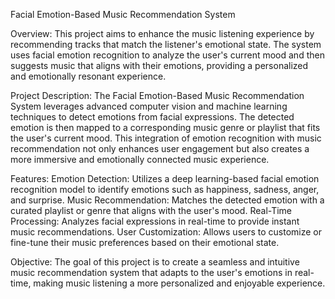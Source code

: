Facial Emotion-Based Music Recommendation System

Overview:
This project aims to enhance the music listening experience by recommending tracks that match the listener's emotional state. The system uses facial emotion recognition to analyze the user's current mood and then suggests music that aligns with their emotions, providing a personalized and emotionally resonant experience.

Project Description:
The Facial Emotion-Based Music Recommendation System leverages advanced computer vision and machine learning techniques to detect emotions from facial expressions. The detected emotion is then mapped to a corresponding music genre or playlist that fits the user's current mood. This integration of emotion recognition with music recommendation not only enhances user engagement but also creates a more immersive and emotionally connected music experience.

Features:
Emotion Detection: Utilizes a deep learning-based facial emotion recognition model to identify emotions such as happiness, sadness, anger, and surprise.
Music Recommendation: Matches the detected emotion with a curated playlist or genre that aligns with the user's mood.
Real-Time Processing: Analyzes facial expressions in real-time to provide instant music recommendations.
User Customization: Allows users to customize or fine-tune their music preferences based on their emotional state.

Objective:
The goal of this project is to create a seamless and intuitive music recommendation system that adapts to the user's emotions in real-time, making music listening a more personalized and enjoyable experience.
